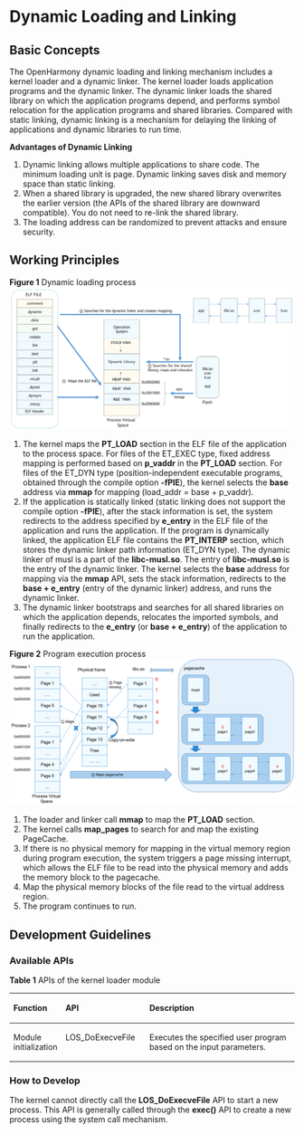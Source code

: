 # Dynamic Loading and Linking

## Basic Concepts<a name="section208951139453"></a>

The OpenHarmony dynamic loading and linking mechanism includes a kernel loader and a dynamic linker. The kernel loader loads application programs and the dynamic linker. The dynamic linker loads the shared library on which the application programs depend, and performs symbol relocation for the application programs and shared libraries. Compared with static linking, dynamic linking is a mechanism for delaying the linking of applications and dynamic libraries to run time.

**Advantages of Dynamic Linking**

1.  Dynamic linking allows multiple applications to share code. The minimum loading unit is page. Dynamic linking saves disk and memory space than static linking.
2.  When a shared library is upgraded, the new shared library overwrites the earlier version \(the APIs of the shared library are downward compatible\). You do not need to re-link the shared library.
3.  The loading address can be randomized to prevent attacks and ensure security.

## Working Principles<a name="section14140155320511"></a>

**Figure  1**  Dynamic loading process<a name="fig1797764116422"></a>  
![](figures/dynamic-loading-process.png "dynamic-loading-process")

1.  The kernel maps the  **PT\_LOAD**  section in the ELF file of the application to the process space. For files of the ET\_EXEC type, fixed address mapping is performed based on  **p\_vaddr**  in the  **PT\_LOAD**  section. For files of the ET\_DYN type \(position-independent executable programs, obtained through the compile option  **-fPIE**\), the kernel selects the  **base**  address via  **mmap**  for mapping \(load\_addr = base + p\_vaddr\).
2.  If the application is statically linked \(static linking does not support the compile option  **-fPIE**\), after the stack information is set, the system redirects to the address specified by  **e\_entry**  in the ELF file of the application and runs the application. If the program is dynamically linked, the application ELF file contains the  **PT\_INTERP**  section, which stores the dynamic linker path information \(ET\_DYN type\). The dynamic linker of musl is a part of the  **libc-musl.so**. The entry of  **libc-musl.so**  is the entry of the dynamic linker. The kernel selects the  **base**  address for mapping via the  **mmap**  API, sets the stack information, redirects to the  **base + e\_entry**  \(entry of the dynamic linker\) address, and runs the dynamic linker.
3.  The dynamic linker bootstraps and searches for all shared libraries on which the application depends, relocates the imported symbols, and finally redirects to the  **e\_entry**  \(or  **base + e\_entry**\) of the application to run the application.

**Figure  2**  Program execution process<a name="fig17879151310447"></a>  
![](figures/program-execution-process.png "program-execution-process")

1.  The loader and linker call  **mmap**  to map the  **PT\_LOAD**  section.
2.  The kernel calls  **map\_pages**  to search for and map the existing PageCache.
3.  If there is no physical memory for mapping in the virtual memory region during program execution, the system triggers a page missing interrupt, which allows the ELF file to be read into the physical memory and adds the memory block to the pagecache.
4.  Map the physical memory blocks of the file read to the virtual address region.
5.  The program continues to run.

## Development Guidelines<a name="section133501496612"></a>

### Available APIs<a name="section874113201669"></a>

**Table  1**  APIs of the kernel loader module

<a name="table1415203765610"></a>
<table><thead align="left"><tr id="row134151837125611"><th class="cellrowborder" valign="top" width="12.85128512851285%" id="mcps1.2.4.1.1"><p id="p16415637105612"><a name="p16415637105612"></a><a name="p16415637105612"></a>Function</p>
</th>
<th class="cellrowborder" valign="top" width="29.8029802980298%" id="mcps1.2.4.1.2"><p id="p11415163718562"><a name="p11415163718562"></a><a name="p11415163718562"></a>API</p>
</th>
<th class="cellrowborder" valign="top" width="57.34573457345735%" id="mcps1.2.4.1.3"><p id="p1641533755612"><a name="p1641533755612"></a><a name="p1641533755612"></a>Description</p>
</th>
</tr>
</thead>
<tbody><tr id="row0415737175610"><td class="cellrowborder" valign="top" width="12.85128512851285%" headers="mcps1.2.4.1.1 "><p id="p8866127195914"><a name="p8866127195914"></a><a name="p8866127195914"></a>Module initialization</p>
</td>
<td class="cellrowborder" valign="top" width="29.8029802980298%" headers="mcps1.2.4.1.2 "><p id="p58621910185914"><a name="p58621910185914"></a><a name="p58621910185914"></a>LOS_DoExecveFile</p>
</td>
<td class="cellrowborder" valign="top" width="57.34573457345735%" headers="mcps1.2.4.1.3 "><p id="p48623102592"><a name="p48623102592"></a><a name="p48623102592"></a>Executes the specified user program based on the input parameters.</p>
</td>
</tr>
</tbody>
</table>

### How to Develop<a name="section196712561563"></a>

The kernel cannot directly call the  **LOS\_DoExecveFile**  API to start a new process. This API is generally called through the  **exec\(\)**  API to create a new process using the system call mechanism.

